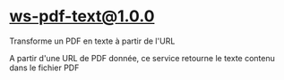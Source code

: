 # ws-pdf-text@1.0.0

Transforme un PDF en texte à partir de l'URL

A partir d'une URL de PDF donnée, ce service retourne le texte contenu dans le fichier PDF
